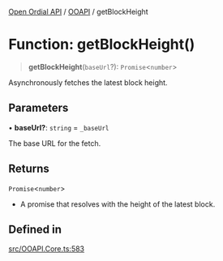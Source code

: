 [Open Ordial API](../../README.md) / [OOAPI](../README.md) / getBlockHeight

# Function: getBlockHeight()

> **getBlockHeight**(`baseUrl`?): `Promise`\<`number`\>

Asynchronously fetches the latest block height.

## Parameters

• **baseUrl?**: `string` = `_baseUrl`

The base URL for the fetch.

## Returns

`Promise`\<`number`\>

- A promise that resolves with the height of the latest block.

## Defined in

[src/OOAPI.Core.ts:583](https://github.com/open-ordinal/open-ordinal-api/blob/853cbf2a017c45362e48e478b4771550a39cd1c4/src/OOAPI.Core.ts#L583)
